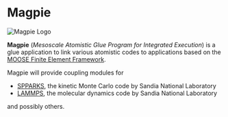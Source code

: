 Magpie
=====

![Magpie Logo](http://dschwen.github.io/img/magpie_logo_small.png)

**Magpie** (_Mesoscale Atomistic Glue Program for Integrated Execution_) is a glue application to link various atomistic codes to applications based on the [MOOSE Finite Element Framework](http://mooseframework.org).

Magpie will provide coupling modules for

* [SPPARKS](http://spparks.sandia.gov/), the kinetic Monte Carlo code by Sandia National Laboratory
* [LAMMPS](http://lammps.sandia.gov/), the molecular dynamics code by Sandia National Laboratory

and possibly others.
